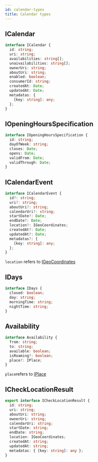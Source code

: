 ```yaml
---
id: calendar-types
title: Calendar types
---
```


## ICalendar

```ts
interface ICalendar {
  id: string;
  uri: string;
  availabilities: string[];
  unaivailabilities: string[];
  ownerUri: string;
  aboutUri: string;
  enabled: boolean;
  consumerId: string;
  createdAt: Date;
  updatedAt: Date;
  metadatas: {
    [key: string]: any;
  };
}
```

## IOpeningHoursSpecification
```ts
interface IOpeningHoursSpecification {
  id: string;
  dayOfWeek: string;
  closes: Date;
  opens: Date;
  validFrom: Date;
  validThrough: Date;
}
```

## ICalendarEvent
```ts
interface ICalendarEvent {
  id?: string;
  uri?: string;
  aboutUri?: string;
  calendarUri?: string;
  startDate?: Date;
  endDate?: Date;
  location?: IGeoCoordinates;
  createdAt?: Date;
  updatedAt?: Date;
  metadatas?: {
    [key: string]: any;
  };
}
```

`location` refers to [IGeoCoordinates](place-types#igeocoordinates)

## IDays
```ts
interface IDays {
  closed: boolean;
  day: string;
  morningTime: string;
  nightTime: string;
}
```

## Availability
```ts
interface Availability {
  from: string;
  to: string;
  available: boolean;
  isRoaming?: boolean;
  place?: IPlace;
}
```
`place`refers to [IPlace](place-types#iplace)

## ICheckLocationResult

```ts
export interface ICheckLocationResult {
  id: string;
  uri: string;
  aboutUri: string;
  ownerUri: string;
  calendarUri: string;
  startDate: string;
  endDate: string;
  location: IGeoCoordinates;
  createdAt: string;
  updatedAt: string;
  metadatas: { [key: string]: any };
}
```